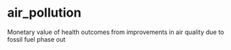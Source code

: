 # air_pollution
 Monetary value of health outcomes from improvements in air quality due to fossil fuel phase out
